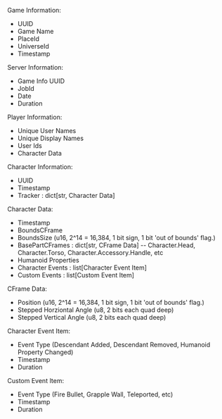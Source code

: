 
Game Information:
- UUID
- Game Name
- PlaceId
- UniverseId
- Timestamp

Server Information:
- Game Info UUID
- JobId
- Date
- Duration

Player Information:
- Unique User Names
- Unique Display Names
- User Ids
- Character Data

Character Information:
- UUID
- Timestamp
- Tracker : dict[str, Character Data]

Character Data:
- Timestamp
- BoundsCFrame
- BoundsSize (u16, 2^14 = 16,384, 1 bit sign, 1 bit 'out of bounds' flag.)
- BasePartCFrames : dict[str, CFrame Data] -- Character.Head, Character.Torso, Character.Accessory.Handle, etc
- Humanoid Properties
- Character Events : list[Character Event Item]
- Custom Events : list[Custom Event Item]

CFrame Data:
- Position                 (u16, 2^14 = 16,384, 1 bit sign, 1 bit 'out of bounds' flag.)
- Stepped Horziontal Angle (u8, 2 bits each quad deep)
- Stepped Vertical Angle   (u8, 2 bits each quad deep)

Character Event Item:
- Event Type (Descendant Added, Descendant Removed, Humanoid Property Changed)
- Timestamp
- Duration

Custom Event Item:
- Event Type (Fire Bullet, Grapple Wall, Teleported, etc)
- Timestamp
- Duration
